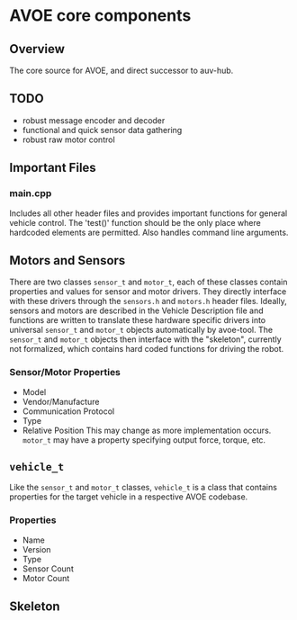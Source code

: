 # AVOE core components

## Overview
The core source for AVOE, and direct successor to auv-hub.


## TODO
- robust message encoder and decoder
- functional and quick sensor data gathering
- robust raw motor control


## Important Files
### main.cpp
Includes all other header files and provides important functions for general vehicle control. The 'test()' function should be the only place where hardcoded elements are permitted. Also handles command line arguments. 




## Motors and Sensors
There are two classes `sensor_t` and `motor_t`, each of these classes contain properties and values for sensor and motor drivers. They directly interface with these drivers through the `sensors.h` and `motors.h` header files. Ideally, sensors and motors are described in the Vehicle Description file and functions are written to translate these hardware specific drivers into universal `sensor_t` and `motor_t` objects automatically by avoe-tool. The `sensor_t` and `motor_t` objects then interface with the "skeleton", currently not formalized, which contains hard coded functions for driving the robot.

### Sensor/Motor Properties
- Model
- Vendor/Manufacture
- Communication Protocol
- Type
- Relative Position
This may change as more implementation occurs. `motor_t` may have a property specifying output force, torque, etc.

## `vehicle_t`

Like the `sensor_t` and `motor_t` classes, `vehicle_t` is a class that contains properties for the target vehicle in a respective AVOE codebase. 
### Properties
- Name
- Version
- Type
- Sensor Count
- Motor Count 



## Skeleton


